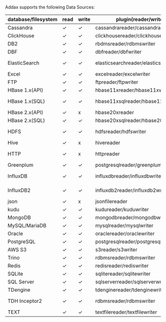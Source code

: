 Addax supports the following Data Sources:

| database/filesystem | read   |  write | plugin(reader/writer)                  | memo                            |
| ------------------- | ------ | ------ | -------------------------------------- | ------------------------------- |
| Cassandra           | ✓      | ✓     | cassandrareader/cassandrawriter         |                                 |
| ClickHouse          | ✓      | ✓     | clickhousereader/clickhousewriter       |                                 |
| DB2                 | ✓      | ✓     | rbdmsreader/rdbmswriter                 | not fully tested                |
| DBF                 | ✓      | ✓     | dbfreader/dbfwriter                     |                                 |
| ElasticSearch       | ✓      | ✓     | elasticsearchreader/elasticsearchwriter | originally from [@Kestrong][1]  |
| Excel               | ✓      | ✓     | excelreader/excelwriter                 |                                 |
| FTP                 | ✓      | ✓     | ftpreader/ftpwriter                     |                                 |
| HBase 1.x(API)      | ✓      | ✓     | hbase11xreader/hbase11xwriter           | use HBASE API                   |
| HBase 1.x(SQL)      | ✓      | ✓     | hbase11xsqlreader/hbase11xsqlwriter     | use Phoenix[Phoenix][2]         |
| HBase 2.x(API)      | ✓      | x     | hbase20xreader                          | use HBase API                   |
| HBase 2.x(SQL)      | ✓      | ✓     | hbase20xsqlreader/hbase20xsqlwriter     | via [Phoenix][2]                |
| HDFS                | ✓      | ✓     | hdfsreader/hdfswriter                   | support HDFS 2.0 or later       |
| Hive                | ✓      | x     | hivereader                              |                                 |
| HTTP                | ✓      | x     | httpreader                              | support RestFul API             |
| Greenplum           | ✓      | ✓     | postgresqlreader/greenplumwriter        |                                 |
| InfluxDB            | ✓      | ✓     | influxdbreader/influxdbwriter           | ONLY support InfluxDB 1.x       |
| InfluxDB2           | ✓      | ✓     | influxdb2reader/influxdb2writer         | ONLY InfluxDB 2.0 or later      |
| json                | ✓      | x     | jsonfilereader                          |                                 |
| kudu                | ✓      | ✓     | kudureader/kuduwriter                   |                                 |
| MongoDB             | ✓      | ✓     | mongodbreader/mongodbwriter             |                                 |
| MySQL/MariaDB       | ✓      | ✓     | mysqlreader/mysqlwriter                 |                                 |
| Oracle              | ✓      | ✓     | oraclereader/oraclewriter               |                                 |
| PostgreSQL          | ✓      | ✓     | postgresqlreader/postgresqlwriter       |                                 |
| AWS S3              | ✓      | ✓     | s3reader/s3writer                       | [AWS S3][6], [MinIO][7]
| Trino               | ✓      | ✓     | rdbmsreader/rdbmswriter                 | [trino][3]                      |
| Redis               | ✓      | ✓     | redisreader/rediswriter                 |                                 |
| SQLite              | ✓      | ✓     | sqlitereader/sqlitewriter               |                                 |
| SQL Server          | ✓      | ✓     | sqlserverreader/sqlserverwriter         |                                 |
| TDengine            | ✓      | ✓     | tdenginereader/tdenginewriter           | [TDengine][4]                   |
| TDH Inceptor2       | ✓      | ✓     | rdbmsreader/rdbmswriter                 | [Transwarp TDH][5] 5.1 or later |
| TEXT                | ✓      | ✓     | textfilereader/textfilewriter           |                                 |

[1]: https://github.com/Kestrong/datax-elasticsearch
[2]: https://phoenix.apache.org
[3]: https://trino.io
[4]: https://www.taosdata.com/cn/
[5]: http://transwarp.cn/
[6]: https://aws.amazon.com/s3
[7]: https://min.io/
